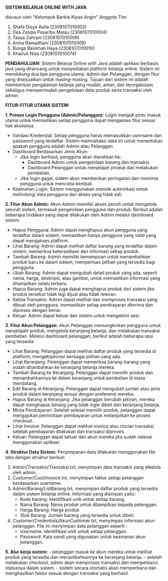 **SISTEM BELANJA ONLINE WITH JAVA**

disusun oleh "Kelompok Barbie Kipas Angin"
Anggota Tim:
1. Shafa Disya Aulia (2308107010002)
2. Dea Zasqia Pasaribu Malau (2308107010004)
4. Tasya Zahrani (2308107010006)
5. Anisa Ramadhani (2308107010008)
6. Bunga Rasikhah Haya (2308107010010)
7. Khairun Nisa (2308107010074)

**PENDAHULUAN:**
Sistem Belanja Online with Java adalah aplikasi berbasis java yang dirancang untuk menyediakan platform belanja online. Sistem ini mendukung dua tipe pengguna utama: Admin dan Pelanggan, dengan fitur yang disesuaikan untuk masing-masing. Tujuan dari sistem ini adalah memberikan pengalaman belanja yang mudah, aman, dan terorganisasi, sekaligus mempermudah pengelolaan data produk serta transaksi oleh admin.

**FITUR-FITUR UTAMA SISTEM:**

**1. Proses Login Pengguna (Admin/Pelanggan):**
   Login menjadi pintu masuk utama untuk memastikan setiap pengguna dapat mengakses fitur sesuai hak aksesnya.
   - Validasi Kredensial:
     Setiap pengguna harus memasukkan username dan password yang terdaftar. Sistem memvalidasi data ini untuk menentukan apakah pengguna adalah Admin atau Pelanggan.
   - Dashboard Berdasarkan Jenis Akun:
      - Jika login berhasil, pengguna akan diarahkan ke:
        - Dashboard Admin untuk pengelolaan barang dan transaksi.
        - Dashboard Pelanggan untuk menjelajah produk dan melakukan pembelian.
      - Jika login gagal, sistem akan memberikan peringatan dan meminta pengguna untuk mencoba kembali.
   - Keamanan Login:
     Sistem menggunakan metode autentikasi untuk melindungi data pengguna dari akses yang tidak sah.


**2. Fitur Akun Admin:**
   Akun Admin memiliki akses penuh untuk mengelola seluruh sistem, termasuk pengelolaan pengguna dan produk. Berikut adalah beberapa tindakan yang dapat dilakukan oleh Admin melalui dashboard sistem:
   - Hapus Pengguna: Admin dapat menghapus akun pengguna yang terdaftar dalam sistem, memastikan hanya pengguna yang valid yang dapat mengakses platform.
   - Lihat Barang: Admin dapat melihat daftar barang yang terdaftar dalam sistem, memeriksa ketersediaan dan informasi setiap produk.
   - Tambah Barang: Admin memiliki kemampuan untuk menambahkan produk baru ke dalam sistem, memperluas pilihan yang tersedia bagi pengguna.
   - Ubah Barang: Admin dapat mengubah detail produk yang ada, seperti nama, harga, deskripsi, atau gambar, untuk memastikan informasi yang ditampilkan selalu terbaru.
   - Hapus Barang: Admin juga dapat menghapus produk dari sistem jika produk tersebut tidak lagi dijual atau tidak relevan.
   - Kelola Transaksi: Admin dapat melihat dan memproses transaksi yang dibuat oleh pengguna, memastikan setiap pembayaran diterima dan diproses dengan benar.
   - Keluar: Admin dapat keluar dari sistem untuk mengakhiri sesi.

**3. Fitur Akun Pelanggan:**
   Akun Pelanggan memungkinkan pengguna untuk menjelajahi produk, mengelola keranjang belanja, dan melakukan transaksi pembelian. Melalui dashboard pelanggan, berikut adalah beberapa opsi yang tersedia:
   - Lihat Barang: Pelanggan dapat melihat daftar produk yang tersedia di platform, mengeksplorasi berbagai pilihan yang ada.
   - Lihat Keranjang: Pelanggan dapat memeriksa barang-barang yang sudah ditambahkan ke keranjang belanja mereka.
   - Tambah Barang ke Keranjang: Pelanggan dapat memilih produk dan menambahkannya ke dalam keranjang untuk pembelian di masa mendatang.
   - Edit Barang di Keranjang: Pelanggan dapat mengubah jumlah atau jenis produk dalam keranjang sesuai dengan preferensi mereka.
   - Hapus Barang di Keranjang: Jika pelanggan berubah pikiran, mereka dapat menghapus barang yang tidak ingin dibeli dari keranjang belanja.
   - Minta Pembayaran: Setelah selesai memilih produk, pelanggan dapat mengajukan permintaan pembayaran untuk melanjutkan ke proses checkout.
   - Lihat Invoice: Pelanggan dapat melihat invoice atau rincian transaksi setelah pembayaran dilakukan dan transaksi diproses.
   - Keluar: Pelanggan dapat keluar dari akun mereka jika sudah selesai menggunakan aplikasi.
  
**4. Struktur Data Sistem:**
Penyimpanan data dilakukan menggunakan file teks dengan struktur berikut:
   1. Admin/Transaksi/Transaksi.txt, menyimpan data transaksi yang dikelola oleh admin.
   2. Customer/Cust<username>/Invoice.txt, menyimpan faktur setiap pelanggan berdasarkan username.
   3. Admin/Barang/ListBarang.txt, menyimpan daftar produk yang tersedia dalam sistem belanja online.
      Informasi yang disimpan yaitu:
      - Kode barang: Identifikasi unik untuk setiap barang.
      - Nama Barang: Nama produk untuk ditampilkan kepada pelanggan.
      - Harga Barang: Harga produk
      - Stok Barang: Jumlah barang yang tersedia untuk dibeli.
   4. Customer/Credentials/AkunCustomer.txt, menyimpan informasi akun pelanggan. File ini menyimpan data pelanggan seperti :
      - Username: Identifikasi unik untuk setiap pelanggan.
      - Password: Kata sandi yang digunakan untuk keamanan akun pelanggan.

**5. Alur kerja sistem:**
      - pelanggan masuk ke akun mereka untuk melihat produk yang tersedia dan menambahkannya ke keranjang belanja.
      - setelah melakukan checkout, admin akan memproses transaksi dan memperbarui statusnya dalam sistem.
      - sistem secara otomatis akan memperbarui dan menghasilkan faktur sesuai dengan transaksi yang berhasil.


